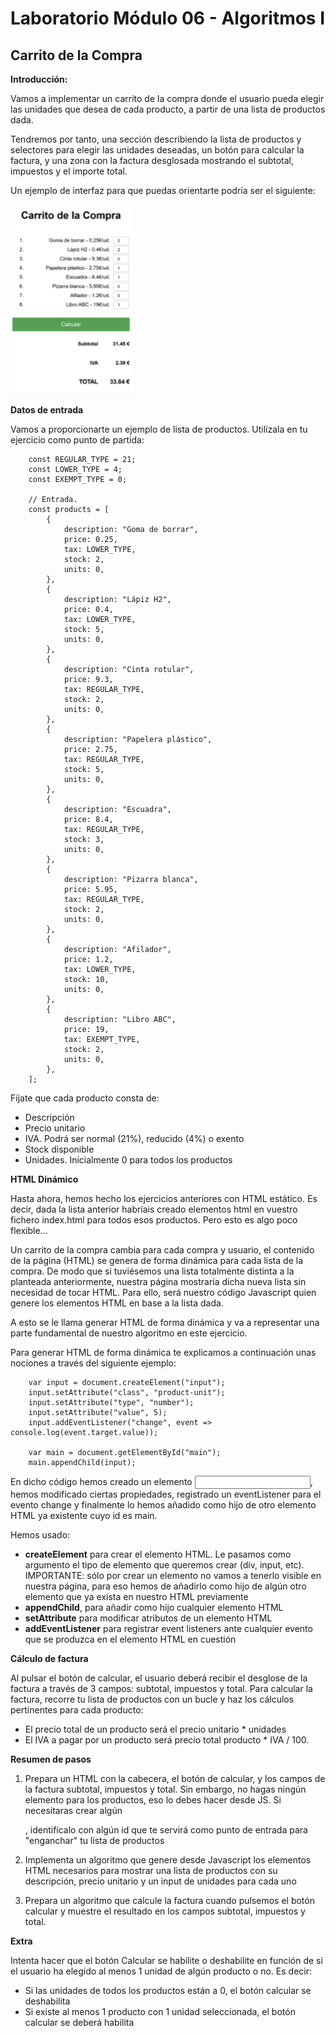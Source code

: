 # Laboratorio Módulo 06 - Algoritmos I

## Carrito de la Compra

**Introducción:**

Vamos a implementar un carrito de la compra donde el usuario pueda elegir las unidades que desea de cada producto, a partir de una lista de productos dada.

Tendremos por tanto, una sección describiendo la lista de productos y selectores para elegir las unidades deseadas, un botón para calcular la factura, y una zona con la factura desglosada mostrando el subtotal, impuestos y el importe total.

Un ejemplo de interfaz para que puedas orientarte podría ser el siguiente:

![ejemplo-interfaz](https://github.com/elevalgue/ejercicios-bootcamp-js/blob/master/module-06/lab-06-01/interface-lab-06-01.png)

**Datos de entrada**

Vamos a proporcionarte un ejemplo de lista de productos. Utilízala en tu ejercicio como punto de partida:

        const REGULAR_TYPE = 21;
        const LOWER_TYPE = 4;
        const EXEMPT_TYPE = 0;

        // Entrada.
        const products = [
            {
                description: "Goma de borrar",
                price: 0.25,
                tax: LOWER_TYPE,
                stock: 2,
                units: 0,
            },
            {
                description: "Lápiz H2",
                price: 0.4,
                tax: LOWER_TYPE,
                stock: 5,
                units: 0,
            },
            {
                description: "Cinta rotular",
                price: 9.3,
                tax: REGULAR_TYPE,
                stock: 2,
                units: 0,
            },
            {
                description: "Papelera plástico",
                price: 2.75,
                tax: REGULAR_TYPE,
                stock: 5,
                units: 0,
            },
            {
                description: "Escuadra",
                price: 8.4,
                tax: REGULAR_TYPE,
                stock: 3,
                units: 0,
            },
            {
                description: "Pizarra blanca",
                price: 5.95,
                tax: REGULAR_TYPE,
                stock: 2,
                units: 0,
            },
            {
                description: "Afilador",
                price: 1.2,
                tax: LOWER_TYPE,
                stock: 10,
                units: 0,
            },
            {
                description: "Libro ABC",
                price: 19,
                tax: EXEMPT_TYPE,
                stock: 2,
                units: 0,
            },
        ];

Fíjate que cada producto consta de:

- Descripción
- Precio unitario
- IVA. Podrá ser normal (21%), reducido (4%) o exento
- Stock disponible
- Unidades. Inicialmente 0 para todos los productos

**HTML Dinámico**

Hasta ahora, hemos hecho los ejercicios anteriores con HTML estático. Es decir, dada la lista anterior habríais creado elementos html en vuestro fichero index.html para todos esos productos. Pero esto es algo poco flexible...

Un carrito de la compra cambia para cada compra y usuario, el contenido de la página (HTML) se genera de forma dinámica para cada lista de la compra. De modo que si tuviésemos una lista totalmente distinta a la planteada anteriormente, nuestra página mostraría dicha nueva lista sin necesidad de tocar HTML. Para ello, será nuestro código Javascript quien genere los elementos HTML en base a la lista dada.

A esto se le llama generar HTML de forma dinámica y va a representar una parte fundamental de nuestro algoritmo en este ejercicio.

Para generar HTML de forma dinámica te explicamos a continuación unas nociones a través del siguiente ejemplo:

        var input = document.createElement("input");
        input.setAttribute("class", "product-unit");
        input.setAttribute("type", "number");
        input.setAttribute("value", 5);
        input.addEventListener("change", event => console.log(event.target.value));

        var main = document.getElementById("main");
        main.appendChild(input);

En dicho código hemos creado un elemento <input>, hemos modificado ciertas propiedades, registrado un eventListener para el evento change y finalmente lo hemos añadido como hijo de otro elemento HTML ya existente cuyo id es main.

Hemos usado:

- **createElement** para crear el elemento HTML. Le pasamos como argumento el tipo de elemento que queremos crear (div, input, etc). IMPORTANTE: sólo por crear un elemento no vamos a tenerlo visible en nuestra página, para eso hemos de añadirlo como hijo de algún otro elemento que ya exista en nuestro HTML previamente
- **appendChild**, para añadir como hijo cualquier elemento HTML
- **setAttribute** para modificar atributos de un elemento HTML
- **addEventListener** para registrar event listeners ante cualquier evento que se produzca en el elemento HTML en cuestión

**Cálculo de factura**

Al pulsar el botón de calcular, el usuario deberá recibir el desglose de la factura a través de 3 campos: subtotal, impuestos y total.
Para calcular la factura, recorre tu lista de productos con un bucle y haz los cálculos pertinentes para cada producto:

- El precio total de un producto será el precio unitario \* unidades
- El IVA a pagar por un producto será precio total producto \* IVA / 100.

**Resumen de pasos**

1. Prepara un HTML con la cabecera, el botón de calcular, y los campos de la factura subtotal, impuestos y total. Sin embargo, no hagas ningún elemento para los productos, eso lo debes hacer desde JS. Si necesitaras crear algún <div>, identifícalo con algún id que te servirá como punto de entrada para "enganchar" tu lista de productos

2. Implementa un algoritmo que genere desde Javascript los elementos HTML necesarios para mostrar una lista de productos con su descripción, precio unitario y un input de unidades para cada uno

3. Prepara un algoritmo que calcule la factura cuando pulsemos el botón calcular y muestre el resultado en los campos subtotal, impuestos y total.

**Extra**

Intenta hacer que el botón Calcular se habilite o deshabilite en función de si el usuario ha elegido al menos 1 unidad de algún producto o no. Es decir:

- Si las unidades de todos los productos están a 0, el botón calcular se deshabilita
- Si existe al menos 1 producto con 1 unidad seleccionada, el botón calcular se deberá habilita
